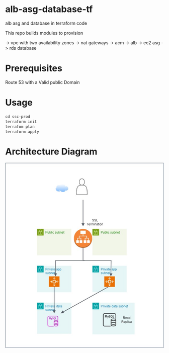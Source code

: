 # alb-asg-database-tf
alb asg and database in terraform code

This repo builds modules to provision

-> vpc with two availability zones
-> nat gateways
-> acm
-> alb
-> ec2 asg
-> rds database 


# Prerequisites
Route 53 with a Valid public Domain

# Usage
  ````
  cd ssc-prod
  terraform init
  terrafom plan
  terraform apply
  ````
# Architecture Diagram
![Architecture Diagram](diagram/Architect-Diagram-asg-database.jpg)